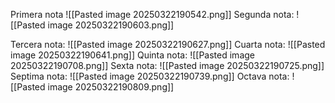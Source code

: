 Primera nota
![[Pasted image 20250322190542.png]]
Segunda nota:
![[Pasted image 20250322190603.png]]

Tercera nota:
![[Pasted image 20250322190627.png]]
Cuarta nota:
![[Pasted image 20250322190641.png]]
Quinta nota:
![[Pasted image 20250322190708.png]]
Sexta nota:
![[Pasted image 20250322190725.png]]
Septima nota:
![[Pasted image 20250322190739.png]]
Octava nota:
![[Pasted image 20250322190809.png]]